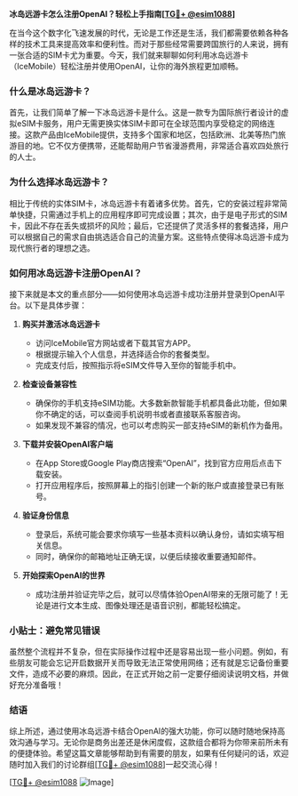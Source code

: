 **冰岛远游卡怎么注册OpenAI？轻松上手指南[[TG💪+ @esim1088](https://t.me/s/esim1088)]**

在当今这个数字化飞速发展的时代，无论是工作还是生活，我们都需要依赖各种各样的技术工具来提高效率和便利性。而对于那些经常需要跨国旅行的人来说，拥有一张合适的SIM卡尤为重要。今天，我们就来聊聊如何利用冰岛远游卡（IceMobile）轻松注册并使用OpenAI，让你的海外旅程更加顺畅。

### 什么是冰岛远游卡？

首先，让我们简单了解一下冰岛远游卡是什么。这是一款专为国际旅行者设计的虚拟eSIM卡服务，用户无需更换实体SIM卡即可在全球范围内享受稳定的网络连接。这款产品由IceMobile提供，支持多个国家和地区，包括欧洲、北美等热门旅游目的地。它不仅方便携带，还能帮助用户节省漫游费用，非常适合喜欢四处旅行的人士。

### 为什么选择冰岛远游卡？

相比于传统的实体SIM卡，冰岛远游卡有着诸多优势。首先，它的安装过程非常简单快捷，只需通过手机上的应用程序即可完成设置；其次，由于是电子形式的SIM卡，因此不存在丢失或损坏的风险；最后，它还提供了灵活多样的套餐选择，用户可以根据自己的需求自由挑选适合自己的流量方案。这些特点使得冰岛远游卡成为现代旅行者的理想之选。

### 如何用冰岛远游卡注册OpenAI？

接下来就是本文的重点部分——如何使用冰岛远游卡成功注册并登录到OpenAI平台。以下是具体步骤：

1. **购买并激活冰岛远游卡**
   - 访问IceMobile官方网站或者下载其官方APP。
   - 根据提示输入个人信息，并选择适合你的套餐类型。
   - 完成支付后，按照指示将eSIM文件导入至你的智能手机中。
   
2. **检查设备兼容性**
   - 确保你的手机支持eSIM功能。大多数新款智能手机都具备此功能，但如果你不确定的话，可以查阅手机说明书或者直接联系客服咨询。
   - 如果发现不兼容的情况，也可以考虑购买一部支持eSIM的新机作为备用。

3. **下载并安装OpenAI客户端**
   - 在App Store或Google Play商店搜索“OpenAI”，找到官方应用后点击下载安装。
   - 打开应用程序后，按照屏幕上的指引创建一个新的账户或直接登录已有账号。

4. **验证身份信息**
   - 登录后，系统可能会要求你填写一些基本资料以确认身份，请如实填写相关信息。
   - 同时，确保你的邮箱地址正确无误，以便后续接收重要通知邮件。

5. **开始探索OpenAI的世界**
   - 成功注册并验证完毕之后，就可以尽情体验OpenAI带来的无限可能了！无论是进行文本生成、图像处理还是语音识别，都能轻松搞定。

### 小贴士：避免常见错误

虽然整个流程并不复杂，但在实际操作过程中还是容易出现一些小问题。例如，有些朋友可能会忘记开启数据开关而导致无法正常使用网络；还有就是忘记备份重要文件，造成不必要的麻烦。因此，在正式开始之前一定要仔细阅读说明文档，并做好充分准备哦！

### 结语

综上所述，通过使用冰岛远游卡结合OpenAI的强大功能，你可以随时随地保持高效沟通与学习。无论你是商务出差还是休闲度假，这款组合都将为你带来前所未有的便捷体验。希望这篇文章能够帮助到有需要的朋友，如果有任何疑问的话，欢迎随时加入我们的讨论群组[[TG💪+ @esim1088](https://t.me/s/esim1088)]一起交流心得！

[[TG💪+ @esim1088](https://t.me/s/esim1088) ![Image](https://i.postimg.cc/4NQfJmqS/Snipaste-2025-05-13-00-14-12.png)]